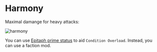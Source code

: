 # Harmony

Maximal damange for heavy attacks:

![harmony](./media/harmony.png)

You can use [Epitaph prime status](./epitaph_prime_status.md)
to aid `Condition Overload`. Instead, you can use a faction mod.